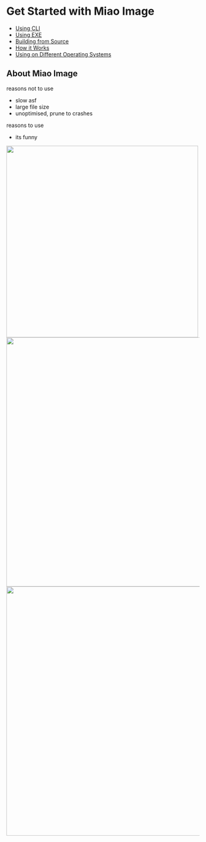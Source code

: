 # Get Started with Miao Image

- [Using CLI](./cli.md)
- [Using EXE](./exe.md)
- [Building from Source](./build.md)
- [How it Works](./how.md)
- [Using on Different Operating Systems](./os.md)

## About Miao Image
reasons not to use

- slow asf
- large file size
- unoptimised, prune to crashes

reasons to use

- its funny

<img src="https://github.com/user-attachments/assets/487658a6-b13b-4763-add7-7cbe8abf2ef7" width=500>
<img src="https://github.com/user-attachments/assets/42dba949-5bb8-4433-a8d7-001a5c07f0ee" width=650>
<img src="https://github.com/user-attachments/assets/17e23cd0-ae27-487f-9a35-c8f4256b22d4" width=650>

